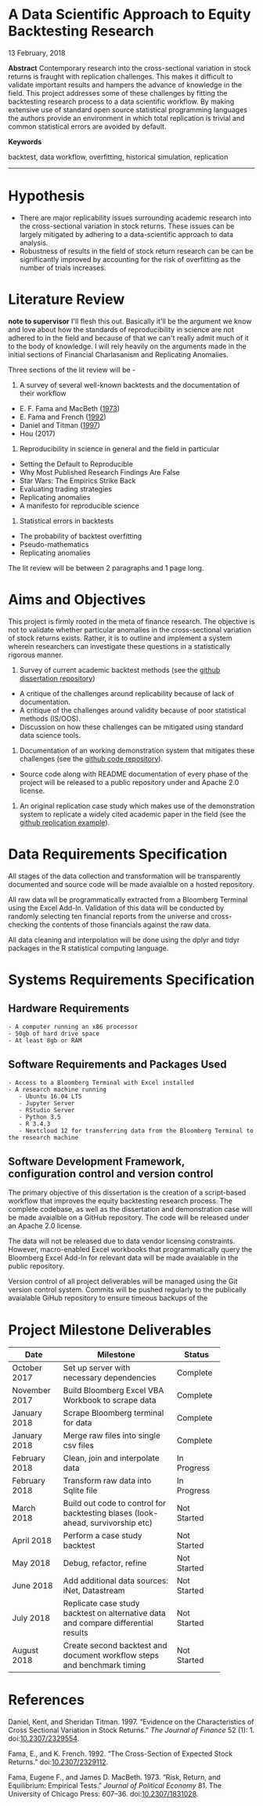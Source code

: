 A Data Scientific Approach to Equity Backtesting Research
================
13 February, 2018

**Abstract**
Contemporary research into the cross-sectional variation in stock returns is fraught with replication challenges. This makes it difficult to validate important results and hampers the advance of knowledge in the field. This project addresses some of these challenges by fitting the backtesting research process to a data scientific workflow. By making extensive use of standard open source statistical programming languages the authors provide an environment in which total replication is trivial and common statistical errors are avoided by default.

**Keywords**

backtest, data workflow, overfitting, historical simulation, replication

------------------------------------------------------------------------

Hypothesis
==========

-   There are major replicability issues surrounding academic research into the cross-sectional variation in stock returns. These issues can be largely mitigated by adhering to a data-scientific approach to data analysis.
-   Robustness of results in the field of stock return research can be can be significantly improved by accounting for the risk of overfitting as the number of trials increases.

Literature Review
=================

**note to supervisor** I'll flesh this out. Basically it'll be the argument we know and love about how the standards of reproducibility in science are not adhered to in the field and because of that we can't really admit much of it to the body of knowledge. I will rely heavily on the arguments made in the initial sections of Financial Charlasanism and Replicating Anomalies.

Three sections of the lit review will be -

1.  A survey of several well-known backtests and the documentation of their workflow

-   E. F. Fama and MacBeth ([1973](#ref-Fama1973))
-   E. Fama and French ([1992](#ref-Fama1992))
-   Daniel and Titman ([1997](#ref-Daniel1997))
-   Hou (2017)

1.  Reproducibility in science in general and the field in particular

-   Setting the Default to Reproducible
-   Why Most Published Research Findings Are False
-   Star Wars: The Empirics Strike Back
-   Evaluating trading strategies
-   Replicating anomalies
-   A manifesto for reproducible science

1.  Statistical errors in backtests

-   The probability of backtest overfitting
-   Pseudo-mathematics
-   Replicating anomalies

The lit review will be between 2 paragraphs and 1 page long.

Aims and Objectives
===================

This project is firmly rooted in the meta of finance research. The objective is not to validate whether particular anomalies in the cross-sectional variation of stock returns exists. Rather, it is to outline and implement a system wherein researchers can investigate these questions in a statistically rigorous manner.

1.  Survey of current academic backtest methods (see the [github dissertation repository](https://github.com/riazarbi/dissertation/dissertation.pdf))

-   A critique of the challenges around replicability because of lack of documentation.
-   A critique of the challenges around validity because of poor statistical methods (IS/OOS).
-   Discussion on how these challenges can be mitigated using standard data science tools.

1.  Documentation of an working demonstration system that mitigates these challenges (see the [github code repository](https://github.com/riazarbi/backtest_workflow)).

-   Source code along with README documentation of every phase of the project will be released to a public repository under and Apache 2.0 license.

1.  An original replication case study which makes use of the demonstration system to replicate a widely cited academic paper in the field (see the [github replication example](https://github.com/riazarbi/backtest_workflow/4_backtests/example)).

Data Requirements Specification
===============================

All stages of the data collection and transformation will be transparently documented and source code will be made avaialble on a hosted repository.

All raw data wll be programmatically extracted from a Bloomberg Terminal using the Excel Add-In. Validation of this data will be conducted by randomly selecting ten financial reports from the universe and cross-checking the contents of those financials against the raw data.

All data cleaning and interpolation will be done using the dplyr and tidyr packages in the R statistical computing language.

Systems Requirements Specification
==================================

Hardware Requirements
---------------------

    - A computer running an x86 processor
    - 50gb of hard drive space
    - At least 8gb or RAM

Software Requirements and Packages Used
---------------------------------------

    - Access to a Bloomberg Terminal with Excel installed
    - A research machine running
       - Ubuntu 16.04 LTS
       - Jupyter Server
       - RStudio Server
       - Python 3.5
       - R 3.4.3
       - Nextcloud 12 for transferring data from the Bloomberg Terminal to the research machine
       

Software Development Framework, configuration control and version control
-------------------------------------------------------------------------

The primary objective of this dissertation is the creation of a script-based workflow that improves the equity backtesting research process. The complete codebase, as well as the dissertation and demonstration case will be made avaialble on a GitHub repository. The code will be released under an Apache 2.0 license.

The data will not be released due to data vendor licensing constraints. However, macro-enabled Excel workbooks that programmatically query the Bloomberg Excel Add-In for relevant data will be made avaialable in the public repository.

Version control of all project deliverables will be managed using the Git version control system. Commits will be pushed regularly to the publically avaialable GiHub repository to ensure timeous backups of the

Project Milestone Deliverables
==============================

<table style="width:86%;">
<colgroup>
<col width="20%" />
<col width="48%" />
<col width="16%" />
</colgroup>
<thead>
<tr class="header">
<th>Date</th>
<th>Milestone</th>
<th>Status</th>
</tr>
</thead>
<tbody>
<tr class="odd">
<td>October 2017</td>
<td>Set up server with necessary dependencies</td>
<td>Complete</td>
</tr>
<tr class="even">
<td>November 2017</td>
<td>Build Bloomberg Excel VBA Workbook to scrape data</td>
<td>Complete</td>
</tr>
<tr class="odd">
<td>January 2018</td>
<td>Scrape Bloomberg terminal for data</td>
<td>Complete</td>
</tr>
<tr class="even">
<td>January 2018</td>
<td>Merge raw files into single csv files</td>
<td>Complete</td>
</tr>
<tr class="odd">
<td>February 2018</td>
<td>Clean, join and interpolate data</td>
<td>In Progress</td>
</tr>
<tr class="even">
<td>February 2018</td>
<td>Transform raw data into Sqlite file</td>
<td>In Progress</td>
</tr>
<tr class="odd">
<td>March 2018</td>
<td>Build out code to control for backtesting biases (look-ahead, survivorship etc)</td>
<td>Not Started</td>
</tr>
<tr class="even">
<td>April 2018</td>
<td>Perform a case study backtest</td>
<td>Not Started</td>
</tr>
<tr class="odd">
<td>May 2018</td>
<td>Debug, refactor, refine</td>
<td>Not Started</td>
</tr>
<tr class="even">
<td>June 2018</td>
<td>Add additional data sources: iNet, Datastream</td>
<td>Not Started</td>
</tr>
<tr class="odd">
<td>July 2018</td>
<td>Replicate case study backtest on alternative data and compare differential results</td>
<td>Not Started</td>
</tr>
<tr class="even">
<td>August 2018</td>
<td>Create second backtest and document workflow steps and benchmark timing</td>
<td>Not Started</td>
</tr>
</tbody>
</table>

References
==========

Daniel, Kent, and Sheridan Titman. 1997. “Evidence on the Characteristics of Cross Sectional Variation in Stock Returns.” *The Journal of Finance* 52 (1): 1. doi:[10.2307/2329554](https://doi.org/10.2307/2329554).

Fama, E., and K. French. 1992. “The Cross-Section of Expected Stock Returns.” doi:[10.2307/2329112](https://doi.org/10.2307/2329112).

Fama, Eugene F., and James D. MacBeth. 1973. “Risk, Return, and Equilibrium: Empirical Tests.” *Journal of Political Economy* 81. The University of Chicago Press: 607–36. doi:[10.2307/1831028](https://doi.org/10.2307/1831028).
